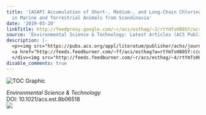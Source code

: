 ```yaml
---
title: '[ASAP] Accumulation of Short-, Medium-, and Long-Chain Chlorinated Paraffins
  in Marine and Terrestrial Animals from Scandinavia'
date: '2019-03-20'
linkTitle: http://feedproxy.google.com/~r/acs/esthag/~3/rtYmTsH88SY/acs.est.8b06518
source: 'Environmental Science & Technology: Latest Articles (ACS Publications)'
description: |-
  <p><img src="https://pubs.acs.org/appl/literatum/publisher/achs/journals/content/esthag/0/esthag.ahead-of-print/acs.est.8b06518/20190320/images/medium/es-2018-06518y_0005.gif" alt="TOC Graphic"/></p><div><cite>Environmental Science & Technology</cite></div><div>DOI: 10.1021/acs.est.8b06518</div><div class="feedflare">
  <a href="http://feeds.feedburner.com/~ff/acs/esthag?a=rtYmTsH88SY:ccuOX7FwoTY:yIl2AUoC8zA"><img src="http://feeds.feedburner.com/~ff/acs/esthag?d=yIl2AUoC8zA" border="0"></img></a>
  </div><img src="http://feeds.feedburner.com/~r/acs/esthag/~4/rtYmTsH88SY" height="1" width="1" ...
disable_comments: true
---
```

<p><img src="https://pubs.acs.org/appl/literatum/publisher/achs/journals/content/esthag/0/esthag.ahead-of-print/acs.est.8b06518/20190320/images/medium/es-2018-06518y_0005.gif" alt="TOC Graphic"/></p><div><cite>Environmental Science & Technology</cite></div><div>DOI: 10.1021/acs.est.8b06518</div><div class="feedflare">
<a href="http://feeds.feedburner.com/~ff/acs/esthag?a=rtYmTsH88SY:ccuOX7FwoTY:yIl2AUoC8zA"><img src="http://feeds.feedburner.com/~ff/acs/esthag?d=yIl2AUoC8zA" border="0"></img></a>
</div><img src="http://feeds.feedburner.com/~r/acs/esthag/~4/rtYmTsH88SY" height="1" width="1" ...